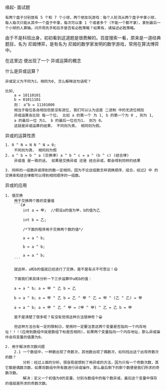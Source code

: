 缘起- 面试题

    有两个盘子分别放有 5 个和 7 个小球，两个朋友玩游戏：每个人轮流从两个盘子中拿小球，每人每次只能从其中一个盘子中拿，每次可以拿 1 个或者多个（不能一个都不拿），拿到最后一个小球的人算输。问开局先手和后手是否有必胜策略？如果有，请描述必胜策略。

由于不是科班出身，初初看到这道题是很费解的。百度搜索一看，原来是一道经典题目，名为 尼姆博弈，是有名为 尼姆的数学家发明的数学游戏，常用在算法博弈中。

在这里边 便出现了一个 异或运算的概念

什么是异或运算？  

    异或定义为不同为1，相同为0, 怎么解释这句话呢？

    比如, 
        a = 10110101
        b = 01011101
        则： a^b = 11101000
        相当于每位各自相加但是没有进位, 我们可以认为这是 二进制 中的无进位相加
        异或运算会比较 每一个位， 比如 a 的第一个 为 1, b 的第一个为 0 , 则为 1,
        a 的最后一位 为1， b 的最后一位也为1， 则为 0。
        这就是异或运算的结果， 不同则为真， 相同则为假。

异或的运算性质

    1. 0 ^ N = N N ^ N = 0;
        不同则为真， 相同则为假
    2. a ^ b = b ^ a (交换律) a ^ b ^ c = a ^ (b ^ c) (结合律)
        异或值 是一致的话， 如果是交换异或 还是 结合异或，都会得到同样的结果

    3. 同样的一组数异或得到的数一定相同，因为不论这组数怎样调换顺序、组合，经过2 中 的交换率和结合律都可以得到相同顺序的一组数。

异或的应用

    1. 值交换
        用于交换两个数的变量值
        ```C#
            int a = 甲;  //假设a的值为甲，b的值为乙

            int b = 乙;

            /*下面的程序用于交换两个数的值*/

            a = a ^ b;

            b = a ^ b;

            a = a ^ b;
        ```
        
        就这样，a和b的值就已经进行了交换，是不是有点不可思议！😄

        下面我们来具体分析一下三步运算中a和b的值：

        a = a ^ b; a = 甲 ^ 乙 b = 乙

        b = a ^ b; a = 甲 ^ 乙 b = 乙 ^ 甲 ^ 乙 = 甲 ^ (乙 ^ 乙) = 甲

        a = a ^ b; a = 甲 ^ 乙 ^ 甲 = (甲 ^ 甲) ^ 乙 = 乙 b = 甲

        是不是清楚了很多呢？有没有觉得这种方法很神奇？😁

        但这种方法也有一定的限制😥，使用时一定要注意这两个变量是否指向一个内存地址！！！(应用到数组中就是数组下标是否相同)，如果两个变量指向一个内存地址，那么异或操作会将变量的值置为0。

    2. 用于解决奇次数问题 
        2.1 一个数组中，一种数出现了奇数次，其他数出现了偶数次，如何找出这个出现奇数次的数？
            分析：经过上面的分析，很容易就想到了用异或的方法，因为只有一个奇数次数，其它都是偶数次数，如果将数组中所有数进行异或操作，那么最后剩下的那个数便是我们所求的奇数次数。
            解决：定义一个初值为0的变量，分别与数组中的每个数异或，最后这个变量中保存的值就是所求的奇数次数。